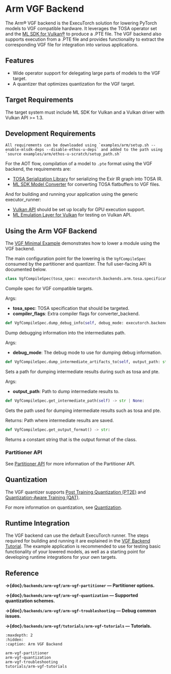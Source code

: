 # Arm VGF Backend

The Arm&reg; VGF backend is the ExecuTorch solution for lowering PyTorch models to VGF compatible hardware.
It leverages the TOSA operator set and the [ML SDK for Vulkan&reg;](https://github.com/arm/ai-ml-sdk-for-vulkan?tab=readme-ov-file) to produce a .PTE file.
The VGF backend also supports execution from a .PTE file and provides functionality to extract the corresponding VGF file for integration into various applications.

## Features

- Wide operator support for delegating large parts of models to the VGF target.
- A quantizer that optimizes quantization for the VGF target.

## Target Requirements

The target system must include ML SDK for Vulkan and a Vulkan driver with Vulkan API >= 1.3.

## Development Requirements

```{tip}
All requirements can be downloaded using `examples/arm/setup.sh --enable-mlsdk-deps --disable-ethos-u-deps` and added to the path using
`source examples/arm/ethos-u-scratch/setup_path.sh`
```

For the AOT flow, compilation of a model to `.pte` format using the VGF backend, the requirements are:
- [TOSA Serialization Library](https://www.mlplatform.org/tosa/software.html) for serializing the Exir IR graph into TOSA IR.
- [ML SDK Model Converter](https://github.com/arm/ai-ml-sdk-model-converter) for converting TOSA flatbuffers to VGF files.

And for building and running your application using the generic executor_runner:
- [Vulkan API](https://www.vulkan.org) should be set up locally for GPU execution support.
- [ML Emulation Layer for Vulkan](https://github.com/arm/ai-ml-emulation-layer-for-vulkan) for testing on Vulkan API.

## Using the Arm VGF Backend

The [VGF Minimal Example](https://github.com/pytorch/executorch/blob/main/examples/arm/vgf_minimal_example.ipynb) demonstrates how to lower a module using the VGF backend.

The main configuration point for the lowering is the `VgfCompileSpec` consumed by the partitioner and quantizer.
The full user-facing API is documented below.

```python
class VgfCompileSpec(tosa_spec: executorch.backends.arm.tosa.specification.TosaSpecification | str | None = None, compiler_flags: list[str] | None = None)
```
Compile spec for VGF compatible targets.

Args:
- **tosa_spec**: TOSA specification that should be targeted.
- **compiler_flags**: Extra compiler flags for converter_backend.

```python
def VgfCompileSpec.dump_debug_info(self, debug_mode: executorch.backends.arm.common.arm_compile_spec.ArmCompileSpec.DebugMode | None):
```
Dump debugging information into the intermediates path.

Args:
- **debug_mode**: The debug mode to use for dumping debug information.

```python
def VgfCompileSpec.dump_intermediate_artifacts_to(self, output_path: str | None):
```
Sets a path for dumping intermediate results during such as tosa and pte.

Args:
- **output_path**: Path to dump intermediate results to.

```python
def VgfCompileSpec.get_intermediate_path(self) -> str | None:
```
Gets the path used for dumping intermediate results such as tosa and pte.

Returns:
    Path where intermediate results are saved.

```python
def VgfCompileSpec.get_output_format() -> str:
```
Returns a constant string that is the output format of the class.



### Partitioner API

See [Partitioner API](/backends/arm-vgf/arm-vgf-partitioner) for more information of the Partitioner API.

## Quantization

The VGF quantizer supports [Post Training Quantization (PT2E)](https://docs.pytorch.org/ao/main/tutorials_source/pt2e_quant_ptq.html)
and [Quantization-Aware Training (QAT)](https://docs.pytorch.org/ao/main/tutorials_source/pt2e_quant_qat.html).

For more information on quantization, see [Quantization](/backends/arm-vgf/arm-vgf-quantization).

## Runtime Integration

The VGF backend can use the default ExecuTorch runner. The steps required for building and running it are explained in the [VGF Backend Tutorial](/backends/arm-vgf/tutorials/vgf-getting-started).
The example application is recommended to use for testing basic functionality of your lowered models, as well as a starting point for developing runtime integrations for your own targets.

## Reference

**→{doc}`/backends/arm-vgf/arm-vgf-partitioner` — Partitioner options.**

**→{doc}`/backends/arm-vgf/arm-vgf-quantization` — Supported quantization schemes.**

**→{doc}`/backends/arm-vgf/arm-vgf-troubleshooting` — Debug common issues.**

**→{doc}`/backends/arm-vgf/tutorials/arm-vgf-tutorials` — Tutorials.**


```{toctree}
:maxdepth: 2
:hidden:
:caption: Arm VGF Backend

arm-vgf-partitioner
arm-vgf-quantization
arm-vgf-troubleshooting
tutorials/arm-vgf-tutorials
```
